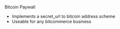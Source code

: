 Bitcoin Paywall

- Implements a secret_url to bitcoin address scheme
- Useable for any bitcommerce business
